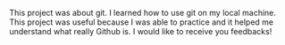 This project was about git.
I learned how to use git on my local machine.
This project was useful because I was able to practice and it helped me understand what really Github is.
I would like to receive you feedbacks! 
